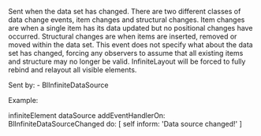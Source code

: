 Sent when the data set has changed.
There are two different classes of data change events, item changes and structural changes. Item changes are when a single item has its data updated but no positional changes have occurred. Structural changes are when items are inserted, removed or moved within the data set.
This event does not specify what about the data set has changed, forcing any observers to assume that all existing items and structure may no longer be valid.
InfiniteLayout will be forced to fully rebind and relayout all visible elements.

Sent by:
	- BlInfiniteDataSource
	
Example:

infiniteElement dataSource
	addEventHandlerOn: BlInfiniteDataSourceChanged
	do: [ self inform: 'Data source changed!' ]
